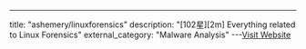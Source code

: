 ---
title: "ashemery/linuxforensics"
description: "[102星][2m]  Everything related to Linux Forensics"
external_category: "Malware Analysis"
---[Visit Website](https://github.com/ashemery/LinuxForensics)


